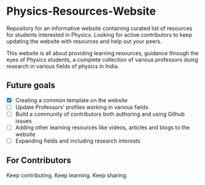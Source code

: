 # Physics-Resources-Website

Repository for an informative website containing curated list of resources for students interested in Physics. Looking for active contributors to keep updating the website with resources and help out your peers.

This website is all about providing learning resources, guidance through the eyes of Physics students, a complete collection of various professors doing research in various fields of physics in India.

## Future goals

- [X] Creating a common template on the website
- [ ] Update Professors' profiles working in various fields
- [ ] Build a community of contributors both authoring and using Github issues
- [ ] Adding other learning resources like videos, articles and blogs to the website
- [ ] Expanding fields and including research interests

## For Contributors

Keep contributing. Keep learning. Keep sharing.


